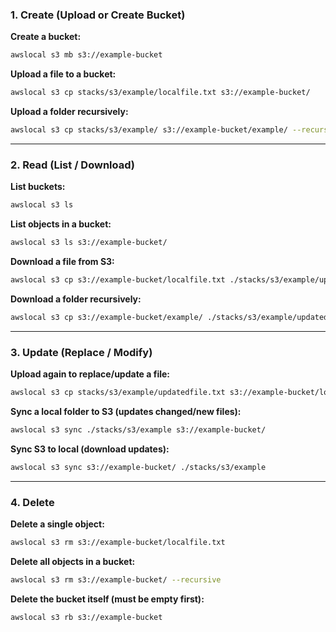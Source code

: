 ### **1. Create (Upload or Create Bucket)**

**Create a bucket:**

```bash
awslocal s3 mb s3://example-bucket
```

**Upload a file to a bucket:**

```bash
awslocal s3 cp stacks/s3/example/localfile.txt s3://example-bucket/
```

**Upload a folder recursively:**

```bash
awslocal s3 cp stacks/s3/example/ s3://example-bucket/example/ --recursive
```

---

### **2. Read (List / Download)**

**List buckets:**

```bash
awslocal s3 ls
```

**List objects in a bucket:**

```bash
awslocal s3 ls s3://example-bucket/
```

**Download a file from S3:**

```bash
awslocal s3 cp s3://example-bucket/localfile.txt ./stacks/s3/example/updatedfile.txt
```

**Download a folder recursively:**

```bash
awslocal s3 cp s3://example-bucket/example/ ./stacks/s3/example/updatedfolder/ --recursive
```

---

### **3. Update (Replace / Modify)**

**Upload again to replace/update a file:**

```bash
awslocal s3 cp stacks/s3/example/updatedfile.txt s3://example-bucket/localfile.txt
```

**Sync a local folder to S3 (updates changed/new files):**

```bash
awslocal s3 sync ./stacks/s3/example s3://example-bucket/
```

**Sync S3 to local (download updates):**

```bash
awslocal s3 sync s3://example-bucket/ ./stacks/s3/example
```

---

### **4. Delete**

**Delete a single object:**

```bash
awslocal s3 rm s3://example-bucket/localfile.txt
```

**Delete all objects in a bucket:**

```bash
awslocal s3 rm s3://example-bucket/ --recursive
```

**Delete the bucket itself (must be empty first):**

```bash
awslocal s3 rb s3://example-bucket
```
